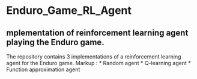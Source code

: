 # Enduro_Game_RL_Agent
## mplementation of reinforcement learning agent playing the Enduro game.
The repository contains 3 implementations of a reinforcement learning agent for the Enduro game.
 Markup : * Random agent
          * Q-learning agent
          * Function approximation agent
